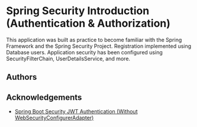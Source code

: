 # Spring Security Introduction (Authentication & Authorization)

This application was built as practice to become familiar with the Spring Framework and the Spring Security Project. Registration implemented using Database users. Application security has been configured using SecurityFilterChain, UserDetailsService, and more.
## Authors

## Acknowledgements

 - [Spring Boot Security JWT Authentication (Without WebSecurityConfigurerAdapter)](https://www.youtube.com/watch?v=GjN5IauaflY&list=PL82C6-O4XrHe3sDCodw31GjXbwRdCyyuY)
